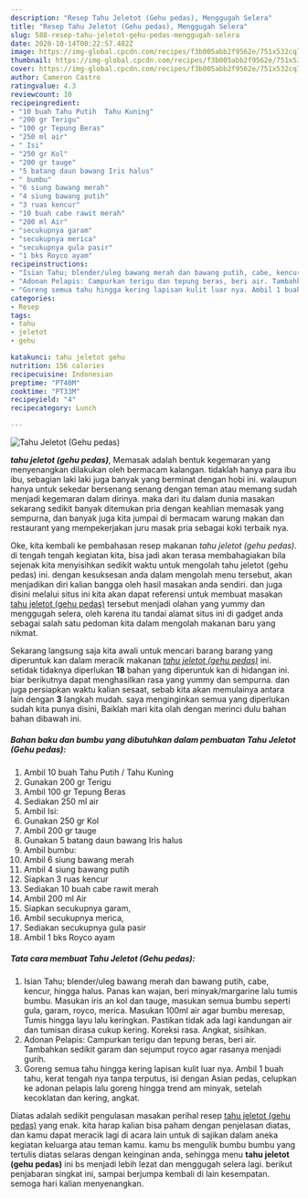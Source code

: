 ```yaml
---
description: "Resep Tahu Jeletot (Gehu pedas), Menggugah Selera"
title: "Resep Tahu Jeletot (Gehu pedas), Menggugah Selera"
slug: 588-resep-tahu-jeletot-gehu-pedas-menggugah-selera
date: 2020-10-14T00:22:57.482Z
image: https://img-global.cpcdn.com/recipes/f3b005abb2f9562e/751x532cq70/tahu-jeletot-gehu-pedas-foto-resep-utama.jpg
thumbnail: https://img-global.cpcdn.com/recipes/f3b005abb2f9562e/751x532cq70/tahu-jeletot-gehu-pedas-foto-resep-utama.jpg
cover: https://img-global.cpcdn.com/recipes/f3b005abb2f9562e/751x532cq70/tahu-jeletot-gehu-pedas-foto-resep-utama.jpg
author: Cameron Castro
ratingvalue: 4.3
reviewcount: 10
recipeingredient:
- "10 buah Tahu Putih  Tahu Kuning"
- "200 gr Terigu"
- "100 gr Tepung Beras"
- "250 ml air"
- " Isi"
- "250 gr Kol"
- "200 gr tauge"
- "5 batang daun bawang Iris halus"
- " bumbu"
- "6 siung bawang merah"
- "4 siung bawang putih"
- "3 ruas kencur"
- "10 buah cabe rawit merah"
- "200 ml Air"
- "secukupnya garam"
- "secukupnya merica"
- "secukupnya gula pasir"
- "1 bks Royco ayam"
recipeinstructions:
- "Isian Tahu; blender/uleg bawang merah dan bawang putih, cabe, kencur, hingga halus. Panas kan wajan, beri minyak/margarine lalu tumis bumbu. Masukan iris an kol dan tauge, masukan semua bumbu seperti gula, garam, royco, merica. Masukan 100ml air agar bumbu meresap, Tumis hingga layu lalu keringkan. Pastikan tidak ada lagi kandungan air dan tumisan dirasa cukup kering. Koreksi rasa. Angkat, sisihkan."
- "Adonan Pelapis: Campurkan terigu dan tepung beras, beri air. Tambahkan sedikit garam dan sejumput royco agar rasanya menjadi gurih."
- "Goreng semua tahu hingga kering lapisan kulit luar nya. Ambil 1 buah tahu, kerat tengah nya tanpa terputus, isi dengan Asian pedas, celupkan ke adonan pelapis lalu goreng hingga trend am minyak, setelah kecoklatan dan kering, angkat."
categories:
- Resep
tags:
- tahu
- jeletot
- gehu

katakunci: tahu jeletot gehu 
nutrition: 156 calories
recipecuisine: Indonesian
preptime: "PT40M"
cooktime: "PT33M"
recipeyield: "4"
recipecategory: Lunch

---
```



![Tahu Jeletot (Gehu pedas)](https://img-global.cpcdn.com/recipes/f3b005abb2f9562e/751x532cq70/tahu-jeletot-gehu-pedas-foto-resep-utama.jpg)

<b><i>tahu jeletot (gehu pedas)</i></b>, Memasak adalah bentuk kegemaran yang menyenangkan dilakukan oleh bermacam kalangan. tidaklah hanya para ibu ibu, sebagian laki laki juga banyak yang berminat dengan hobi ini. walaupun hanya untuk sekedar bersenang senang dengan teman atau memang sudah menjadi kegemaran dalam dirinya. maka dari itu dalam dunia masakan sekarang sedikit banyak ditemukan pria dengan keahlian memasak yang sempurna, dan banyak juga kita jumpai di bermacam warung makan dan restaurant yang mempekerjakan juru masak pria sebagai koki terbaik nya.



Oke, kita kembali ke pembahasan resep makanan <i>tahu jeletot (gehu pedas)</i>. di tengah tengah kegiatan kita, bisa jadi akan terasa membahagiakan bila sejenak kita menyisihkan sedikit waktu untuk mengolah tahu jeletot (gehu pedas) ini. dengan kesuksesan anda dalam mengolah menu tersebut, akan menjadikan diri kalian bangga oleh hasil masakan anda sendiri. dan juga disini melalui situs ini kita akan dapat referensi untuk membuat masakan <u>tahu jeletot (gehu pedas)</u> tersebut menjadi olahan yang yummy dan menggugah selera, oleh karena itu tandai alamat situs ini di gadget anda sebagai salah satu pedoman kita dalam mengolah makanan baru yang nikmat.


Sekarang langsung saja kita awali untuk mencari barang barang yang diperuntuk kan dalam meracik makanan <u><i>tahu jeletot (gehu pedas)</i></u> ini. setidak tidaknya diperlukan <b>18</b> bahan yang diperuntuk kan di hidangan ini. biar berikutnya dapat menghasilkan rasa yang yummy dan sempurna. dan juga persiapkan waktu kalian sesaat, sebab kita akan memulainya antara lain dengan <b>3</b> langkah mudah. saya menginginkan semua yang diperlukan sudah kita punya disini, Baiklah mari kita olah dengan merinci dulu bahan bahan dibawah ini.

<!--inarticleads1-->

##### Bahan baku dan bumbu yang dibutuhkan dalam pembuatan Tahu Jeletot (Gehu pedas):

1. Ambil 10 buah Tahu Putih / Tahu Kuning
1. Gunakan 200 gr Terigu
1. Ambil 100 gr Tepung Beras
1. Sediakan 250 ml air
1. Ambil  Isi:
1. Gunakan 250 gr Kol
1. Ambil 200 gr tauge
1. Gunakan 5 batang daun bawang Iris halus
1. Ambil  bumbu:
1. Ambil 6 siung bawang merah
1. Ambil 4 siung bawang putih
1. Siapkan 3 ruas kencur
1. Sediakan 10 buah cabe rawit merah
1. Ambil 200 ml Air
1. Siapkan secukupnya garam,
1. Ambil secukupnya merica,
1. Sediakan secukupnya gula pasir
1. Ambil 1 bks Royco ayam




<!--inarticleads2-->

##### Tata cara membuat Tahu Jeletot (Gehu pedas):

1. Isian Tahu; blender/uleg bawang merah dan bawang putih, cabe, kencur, hingga halus. Panas kan wajan, beri minyak/margarine lalu tumis bumbu. Masukan iris an kol dan tauge, masukan semua bumbu seperti gula, garam, royco, merica. Masukan 100ml air agar bumbu meresap, Tumis hingga layu lalu keringkan. Pastikan tidak ada lagi kandungan air dan tumisan dirasa cukup kering. Koreksi rasa. Angkat, sisihkan.
1. Adonan Pelapis: Campurkan terigu dan tepung beras, beri air. Tambahkan sedikit garam dan sejumput royco agar rasanya menjadi gurih.
1. Goreng semua tahu hingga kering lapisan kulit luar nya. Ambil 1 buah tahu, kerat tengah nya tanpa terputus, isi dengan Asian pedas, celupkan ke adonan pelapis lalu goreng hingga trend am minyak, setelah kecoklatan dan kering, angkat.




Diatas adalah sedikit pengulasan masakan perihal resep <u>tahu jeletot (gehu pedas)</u> yang enak. kita harap kalian bisa paham dengan penjelasan diatas, dan kamu dapat meracik lagi di acara lain untuk di sajikan dalam aneka kegiatan keluarga atau teman kamu. kamu bs mengulik bumbu bumbu yang tertulis diatas selaras dengan keinginan anda, sehingga menu <b>tahu jeletot (gehu pedas)</b> ini bs menjadi lebih lezat dan menggugah selera lagi. berikut penjabaran singkat ini, sampai berjumpa kembali di lain kesempatan. semoga hari kalian menyenangkan.
